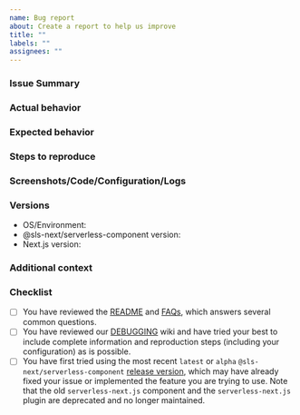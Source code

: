 ```yaml
---
name: Bug report
about: Create a report to help us improve
title: ""
labels: ""
assignees: ""
---
```


<!-- Thank you for submitting a bug report! Please use the below template to help structure your report. Try to fill out as many details as you can, as Next.js configuration can differ a lot. -->

### Issue Summary
<!-- A short summary of what the bug or issue is. -->

### Actual behavior
<!-- A clear and concise description of what actually happened. -->

### Expected behavior
<!-- A clear and concise description of what you expected to happen. -->

### Steps to reproduce
<!-- Add steps to reproduce the actual behavior. Please try to fill this as specific as possible, it will help us diagnose the issue faster. If you have a GH repo to share a minimal reproduction, that's even better :) -->

### Screenshots/Code/Configuration/Logs
<!-- If applicable, add screenshots or a minimal repro (e.g code or configuration snippet or repository) to help explain your problem. If you have a runtime issue from Lambda/CloudFront, please check CloudWatch logs (note that Lambda@Edge logs are in a region closest to where you access CloudFront - NOT necessarily in `us-east-1` where the original Lambda is created) and post any logs or stacktraces if possible. See here for how to check logs: https://docs.aws.amazon.com/AmazonCloudFront/latest/DeveloperGuide/lambda-edge-testing-debugging.html#lambda-edge-identifying-function-errors. If you have a build or deploy issue, please run with serverless --debug and post the logs. Please also post your serverless.yml. -->

### Versions
<!-- Please add your OS and @sls-next/serverless-component and Next.js versions below. Note that only the last sub-versions within the last two major version of Next.js are officially tested and supported. -->

- OS/Environment:
- @sls-next/serverless-component version:
- Next.js version:

### Additional context
<!-- Add any other context about the problem here. -->

### Checklist
<!-- Please review the following checklist before submitting the issue. -->

- [ ] You have reviewed the [README](https://github.com/serverless-nextjs/serverless-next.js/blob/master/README.md) and [FAQs](https://github.com/serverless-nextjs/serverless-next.js#faq), which answers several common questions.
- [ ] You have reviewed our [DEBUGGING](https://github.com/serverless-nextjs/serverless-next.js/wiki/Debugging-Issues) wiki and have tried your best to include complete information and reproduction steps (including your configuration) as is possible.
- [ ] You have first tried using the most recent `latest` or `alpha` `@sls-next/serverless-component` [release version](https://github.com/serverless-nextjs/serverless-next.js/releases), which may have already fixed your issue or implemented the feature you are trying to use. Note that the old `serverless-next.js` component and the `serverless-next.js` plugin are deprecated and no longer maintained.
